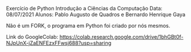 Exercício de Python Introdução a Ciências da Computação
Data: 08/07/2021
Alunos: Pablo Augusto de Quadros e Bernardo Henrique Gaya

Não é um FORK, o programa em Python foi criado por nós mesmos.


Link do GoogleColab: https://colab.research.google.com/drive/1bhGBt0f-NJpUnX-jZaENFEzxFFwsj688?usp=sharing
